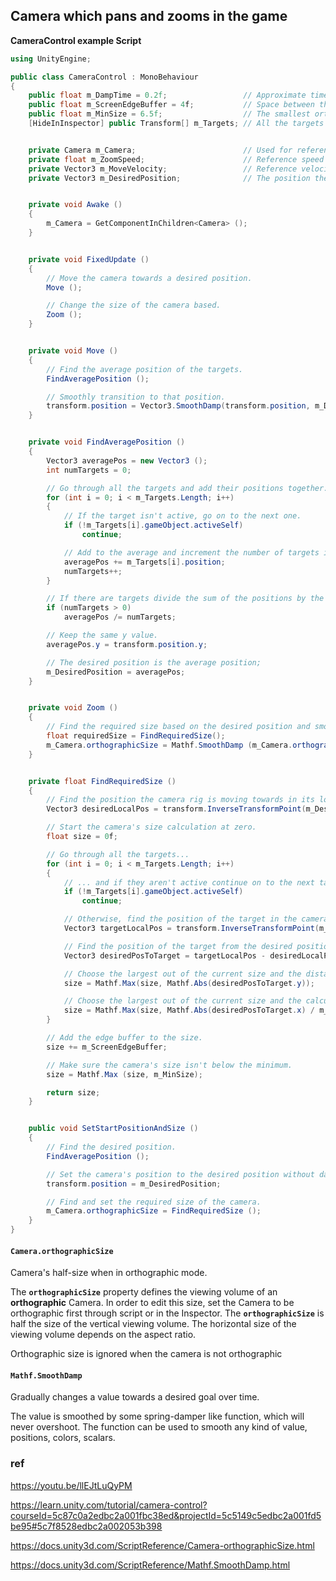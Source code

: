 ## Camera which pans and zooms in the game


**CameraControl example Script**
```cs
using UnityEngine;

public class CameraControl : MonoBehaviour
{
    public float m_DampTime = 0.2f;                 // Approximate time for the camera to refocus.
    public float m_ScreenEdgeBuffer = 4f;           // Space between the top/bottom most target and the screen edge.
    public float m_MinSize = 6.5f;                  // The smallest orthographic size the camera can be.
    [HideInInspector] public Transform[] m_Targets; // All the targets the camera needs to encompass.


    private Camera m_Camera;                        // Used for referencing the camera.
    private float m_ZoomSpeed;                      // Reference speed for the smooth damping of the orthographic size.
    private Vector3 m_MoveVelocity;                 // Reference velocity for the smooth damping of the position.
    private Vector3 m_DesiredPosition;              // The position the camera is moving towards.


    private void Awake ()
    {
        m_Camera = GetComponentInChildren<Camera> ();
    }


    private void FixedUpdate ()
    {
        // Move the camera towards a desired position.
        Move ();

        // Change the size of the camera based.
        Zoom ();
    }


    private void Move ()
    {
        // Find the average position of the targets.
        FindAveragePosition ();

        // Smoothly transition to that position.
        transform.position = Vector3.SmoothDamp(transform.position, m_DesiredPosition, ref m_MoveVelocity, m_DampTime);
    }


    private void FindAveragePosition ()
    {
        Vector3 averagePos = new Vector3 ();
        int numTargets = 0;

        // Go through all the targets and add their positions together.
        for (int i = 0; i < m_Targets.Length; i++)
        {
            // If the target isn't active, go on to the next one.
            if (!m_Targets[i].gameObject.activeSelf)
                continue;

            // Add to the average and increment the number of targets in the average.
            averagePos += m_Targets[i].position;
            numTargets++;
        }

        // If there are targets divide the sum of the positions by the number of them to find the average.
        if (numTargets > 0)
            averagePos /= numTargets;

        // Keep the same y value.
        averagePos.y = transform.position.y;

        // The desired position is the average position;
        m_DesiredPosition = averagePos;
    }


    private void Zoom ()
    {
        // Find the required size based on the desired position and smoothly transition to that size.
        float requiredSize = FindRequiredSize();
        m_Camera.orthographicSize = Mathf.SmoothDamp (m_Camera.orthographicSize, requiredSize, ref m_ZoomSpeed, m_DampTime);
    }


    private float FindRequiredSize ()
    {
        // Find the position the camera rig is moving towards in its local space.
        Vector3 desiredLocalPos = transform.InverseTransformPoint(m_DesiredPosition);

        // Start the camera's size calculation at zero.
        float size = 0f;

        // Go through all the targets...
        for (int i = 0; i < m_Targets.Length; i++)
        {
            // ... and if they aren't active continue on to the next target.
            if (!m_Targets[i].gameObject.activeSelf)
                continue;

            // Otherwise, find the position of the target in the camera's local space.
            Vector3 targetLocalPos = transform.InverseTransformPoint(m_Targets[i].position);

            // Find the position of the target from the desired position of the camera's local space.
            Vector3 desiredPosToTarget = targetLocalPos - desiredLocalPos;

            // Choose the largest out of the current size and the distance of the tank 'up' or 'down' from the camera.
            size = Mathf.Max(size, Mathf.Abs(desiredPosToTarget.y));

            // Choose the largest out of the current size and the calculated size based on the tank being to the left or right of the camera.
            size = Mathf.Max(size, Mathf.Abs(desiredPosToTarget.x) / m_Camera.aspect);
        }

        // Add the edge buffer to the size.
        size += m_ScreenEdgeBuffer;

        // Make sure the camera's size isn't below the minimum.
        size = Mathf.Max (size, m_MinSize);

        return size;
    }


    public void SetStartPositionAndSize ()
    {
        // Find the desired position.
        FindAveragePosition ();

        // Set the camera's position to the desired position without damping.
        transform.position = m_DesiredPosition;

        // Find and set the required size of the camera.
        m_Camera.orthographicSize = FindRequiredSize ();
    }
}
```

#### `Camera.orthographicSize`

Camera's half-size when in orthographic mode.

The **`orthographicSize`** property defines the viewing volume of an **orthographic** Camera. In order to edit this size, set the Camera to be orthographic first through script or in the Inspector. The **`orthographicSize`** is half the size of the vertical viewing volume. The horizontal size of the viewing volume depends on the aspect ratio.

Orthographic size is ignored when the camera is not orthographic 


#### `Mathf.SmoothDamp`

Gradually changes a value towards a desired goal over time.

The value is smoothed by some spring-damper like function, which will never overshoot. The function can be used to smooth any kind of value, positions, colors, scalars.



### ref 

https://youtu.be/llEJtLuQyPM

https://learn.unity.com/tutorial/camera-control?courseId=5c87c0a2edbc2a001fbc38ed&projectId=5c5149c5edbc2a001fd5be95#5c7f8528edbc2a002053b398

https://docs.unity3d.com/ScriptReference/Camera-orthographicSize.html

https://docs.unity3d.com/ScriptReference/Mathf.SmoothDamp.html

